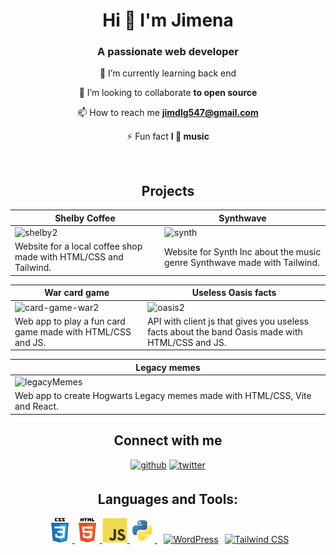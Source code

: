 <h1 align="center">Hi 👋 I'm Jimena</h1>
<h3 align="center">A passionate web developer</h3>

<section align="center">
🌱 I’m currently learning back end 
  
👯 I’m looking to collaborate **to open source**

📫 How to reach me **jimdlg547@gmail.com**

⚡ Fun fact **I 💙 music**
  
 </section> <br>

<h2 align="center">Projects</h2>

| Shelby Coffee  | Synthwave |
| ------------- | ------------- |
| ![shelby2](https://github.com/weller7/weller7/assets/40869710/dc85df7c-34e9-40a6-a355-ab6b80f146de) |  ![synth](https://github.com/weller7/weller7/assets/40869710/85bf4989-f8ee-4eb6-903b-541825baf1ba)|
| Website for a local coffee shop made with HTML/CSS and Tailwind. | Website for Synth Inc about the music genre Synthwave made with Tailwind.  |

| War card game  | Useless Oasis facts  |
| ------------- | ------------- | 
| ![card-game-war2](https://github.com/weller7/weller7/assets/40869710/1d3d64a4-fca7-4af4-8c8d-37e430cb7108) | ![oasis2](https://github.com/weller7/weller7/assets/40869710/922d5813-59ed-4652-9fed-b4981c4fab35) 
| Web app to play a fun card game made with HTML/CSS and JS.| API with client js that gives you useless facts about the band Oasis made with HTML/CSS and JS.|

| Legacy memes  |
| ------------- | 
| ![legacyMemes](https://github.com/weller7/weller7/assets/40869710/b757b0f7-d741-452c-a33d-6cac4dbbe325)
| Web app to create Hogwarts Legacy memes made with HTML/CSS, Vite and React.|

<h2 align="center">Connect with me </h2>

<section align="center">
<a href="https://github.com/https://github.com/weller7" target="_blank">
<img src=https://img.shields.io/badge/github-%2324292e.svg?&style=for-the-badge&logo=github&logoColor=white alt=github style="margin-bottom: 5px;" /></a>
<a href="https://twitter.com/https://twitter.com/jimdlg1" target="_blank">
<img src=https://img.shields.io/badge/twitter-%2300acee.svg?&style=for-the-badge&logo=twitter&logoColor=white alt=twitter style="margin-bottom: 5px;" /></a>  
</section>  

<h2 align="center">Languages and Tools:</h2>
<section align="center">
<p align="center"> <a href="https://www.w3schools.com/css/" target="_blank" rel="noreferrer"> <img src="https://raw.githubusercontent.com/devicons/devicon/master/icons/css3/css3-original-wordmark.svg" alt="css3" width="40" height="40"/> </a> <a href="https://www.w3.org/html/" target="_blank" rel="noreferrer"> <img src="https://raw.githubusercontent.com/devicons/devicon/master/icons/html5/html5-original-wordmark.svg" alt="html5" width="40" height="40"/> </a> <a href="https://developer.mozilla.org/en-US/docs/Web/JavaScript" target="_blank" rel="noreferrer"> <img src="https://raw.githubusercontent.com/devicons/devicon/master/icons/javascript/javascript-original.svg" alt="javascript" width="40" height="40"/> </a> <a href="https://www.python.org" target="_blank" rel="noreferrer"> <img src="https://raw.githubusercontent.com/devicons/devicon/master/icons/python/python-original.svg" alt="python" width="40" height="40"/> </a>
<a href="https://wordpress.com/" target="_blank"><img style="margin: 10px" src="https://profilinator.rishav.dev/skills-assets/wordpress.png" alt="WordPress" height="50" /></a><a href="https://tailwindcss.com/" target="_blank"><img width="50" src="https://user-images.githubusercontent.com/25181517/202896760-337261ed-ee92-4979-84c4-d4b829c7355d.png" alt="Tailwind CSS" title="Tailwind CSS"/></a>  
</p>
</section>  

